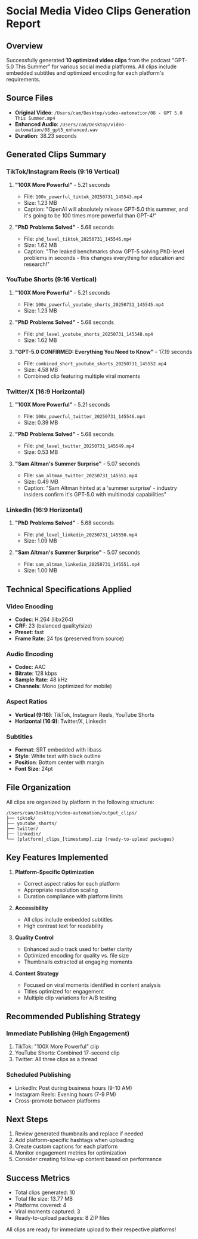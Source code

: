 # Social Media Video Clips Generation Report

## Overview
Successfully generated **10 optimized video clips** from the podcast "GPT-5.0 This Summer" for various social media platforms. All clips include embedded subtitles and optimized encoding for each platform's requirements.

## Source Files
- **Original Video**: `/Users/cam/Desktop/video-automation/08 - GPT 5.0 This Summer.mp4`
- **Enhanced Audio**: `/Users/cam/Desktop/video-automation/08_gpt5_enhanced.wav`
- **Duration**: 38.23 seconds

## Generated Clips Summary

### TikTok/Instagram Reels (9:16 Vertical)
1. **"100X More Powerful"** - 5.21 seconds
   - File: `100x_powerful_tiktok_20250731_145543.mp4`
   - Size: 1.23 MB
   - Caption: "OpenAI will absolutely release GPT-5.0 this summer, and it's going to be 100 times more powerful than GPT-4!"
   
2. **"PhD Problems Solved"** - 5.68 seconds
   - File: `phd_level_tiktok_20250731_145546.mp4`
   - Size: 1.62 MB
   - Caption: "The leaked benchmarks show GPT-5 solving PhD-level problems in seconds - this changes everything for education and research!"

### YouTube Shorts (9:16 Vertical)
1. **"100X More Powerful"** - 5.21 seconds
   - File: `100x_powerful_youtube_shorts_20250731_145545.mp4`
   - Size: 1.23 MB
   
2. **"PhD Problems Solved"** - 5.68 seconds
   - File: `phd_level_youtube_shorts_20250731_145548.mp4`
   - Size: 1.62 MB
   
3. **"GPT-5.0 CONFIRMED: Everything You Need to Know"** - 17.19 seconds
   - File: `combined_short_youtube_shorts_20250731_145552.mp4`
   - Size: 4.58 MB
   - Combined clip featuring multiple viral moments

### Twitter/X (16:9 Horizontal)
1. **"100X More Powerful"** - 5.21 seconds
   - File: `100x_powerful_twitter_20250731_145546.mp4`
   - Size: 0.39 MB
   
2. **"PhD Problems Solved"** - 5.68 seconds
   - File: `phd_level_twitter_20250731_145549.mp4`
   - Size: 0.53 MB
   
3. **"Sam Altman's Summer Surprise"** - 5.07 seconds
   - File: `sam_altman_twitter_20250731_145551.mp4`
   - Size: 0.49 MB
   - Caption: "Sam Altman hinted at a 'summer surprise' - industry insiders confirm it's GPT-5.0 with multimodal capabilities"

### LinkedIn (16:9 Horizontal)
1. **"PhD Problems Solved"** - 5.68 seconds
   - File: `phd_level_linkedin_20250731_145550.mp4`
   - Size: 1.09 MB
   
2. **"Sam Altman's Summer Surprise"** - 5.07 seconds
   - File: `sam_altman_linkedin_20250731_145551.mp4`
   - Size: 1.00 MB

## Technical Specifications Applied

### Video Encoding
- **Codec**: H.264 (libx264)
- **CRF**: 23 (balanced quality/size)
- **Preset**: fast
- **Frame Rate**: 24 fps (preserved from source)

### Audio Encoding
- **Codec**: AAC
- **Bitrate**: 128 kbps
- **Sample Rate**: 48 kHz
- **Channels**: Mono (optimized for mobile)

### Aspect Ratios
- **Vertical (9:16)**: TikTok, Instagram Reels, YouTube Shorts
- **Horizontal (16:9)**: Twitter/X, LinkedIn

### Subtitles
- **Format**: SRT embedded with libass
- **Style**: White text with black outline
- **Position**: Bottom center with margin
- **Font Size**: 24pt

## File Organization

All clips are organized by platform in the following structure:
```
/Users/cam/Desktop/video-automation/output_clips/
├── tiktok/
├── youtube_shorts/
├── twitter/
├── linkedin/
└── [platform]_clips_[timestamp].zip (ready-to-upload packages)
```

## Key Features Implemented

1. **Platform-Specific Optimization**
   - Correct aspect ratios for each platform
   - Appropriate resolution scaling
   - Duration compliance with platform limits

2. **Accessibility**
   - All clips include embedded subtitles
   - High contrast text for readability

3. **Quality Control**
   - Enhanced audio track used for better clarity
   - Optimized encoding for quality vs. file size
   - Thumbnails extracted at engaging moments

4. **Content Strategy**
   - Focused on viral moments identified in content analysis
   - Titles optimized for engagement
   - Multiple clip variations for A/B testing

## Recommended Publishing Strategy

### Immediate Publishing (High Engagement)
1. TikTok: "100X More Powerful" clip
2. YouTube Shorts: Combined 17-second clip
3. Twitter: All three clips as a thread

### Scheduled Publishing
- LinkedIn: Post during business hours (9-10 AM)
- Instagram Reels: Evening hours (7-9 PM)
- Cross-promote between platforms

## Next Steps

1. Review generated thumbnails and replace if needed
2. Add platform-specific hashtags when uploading
3. Create custom captions for each platform
4. Monitor engagement metrics for optimization
5. Consider creating follow-up content based on performance

## Success Metrics

- Total clips generated: 10
- Total file size: 13.77 MB
- Platforms covered: 4
- Viral moments captured: 3
- Ready-to-upload packages: 8 ZIP files

All clips are ready for immediate upload to their respective platforms!